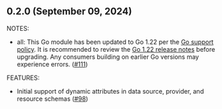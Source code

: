 ## 0.2.0 (September 09, 2024)

NOTES:

* all: This Go module has been updated to Go 1.22 per the [Go support policy](https://go.dev/doc/devel/release#policy). It is recommended to review the [Go 1.22 release notes](https://go.dev/doc/go1.22) before upgrading. Any consumers building on earlier Go versions may experience errors. ([#111](https://github.com/hashicorp/terraform-plugin-codegen-spec/issues/111))

FEATURES:

* Initial support of dynamic attributes in data source, provider, and resource schemas ([#98](https://github.com/hashicorp/terraform-plugin-codegen-spec/issues/98))

